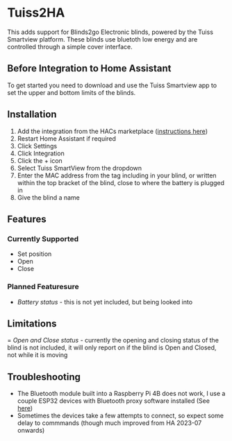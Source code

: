 # Tuiss2HA

This adds support for Blinds2go Electronic blinds, powered by the Tuiss Smartview platform. These blinds use bluetoth low energy and are controlled through a simple cover interface.


## Before Integration to Home Assistant ##
To get started you need to download and use the Tuiss Smartview app to set the upper and bottom limits of the blinds.

## Installation ##
1. Add the integration from the HACs marketplace ([instructions here](https://hacs.xyz/docs/configuration/basic))
2. Restart Home Assistant if required
3. Click Settings
4. Click Integration
5. Click the + icon
6. Select Tuiss SmartView from the dropdown
7. Enter the MAC address from the tag including in your blind, or written within the top bracket of the blind, close to where the battery is plugged in
8. Give the blind a name

## Features ##

### Currently Supported ###
- Set position
- Open 
- Close

### Planned Featuresure ###
- *Battery status* - this is not yet included, but being looked into

## Limitations ##
= *Open and Close status* - currently the opening and closing status of the blind is not included, it will only report on if the blind is Open and Closed, not while it is moving


## Troubleshooting ##
- The Bluetooth module built into a Raspberry Pi 4B does not work, I use a couple ESP32 devices with Bluetooth proxy software installed (See [here](https://esphome.io/components/bluetooth_proxy.html))
- Sometimes the devices take a few attempts to connect, so expect some delay to commmands (though much improved from HA 2023-07 onwards)
